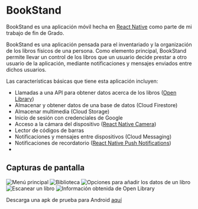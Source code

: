# BookStand
BookStand es una aplicación móvil hecha en [React Native](https://reactnative.dev/) como parte de mi trabajo de fin de Grado.

BookStand es una aplicación pensada para el inventariado y la organización de los libros físicos de una persona. Como elemento principal, BookStand permite llevar un control de los libros que un usuario decide prestar a otro usuario de la aplicación, mediante notificaciones y mensajes enviados entre dichos usuarios.

Las características básicas que tiene esta aplicación incluyen:
-	Llamadas a una API para obtener datos acerca de los libros ([Open Library](https://openlibrary.org/))
-	Almacenar y obtener datos de una base de datos (Cloud Firestore)
-	Almacenar multimedia (Cloud Storage)
-	Inicio de sesión con credenciales de Google
-	Acceso a la cámara del dispositivo ([React Native Camera](https://react-native-camera.github.io/react-native-camera/))
-	Lector de códigos de barras 
-	Notificaciones y mensajes entre dispositivos (Cloud Messaging)
-	Notificaciones de recordatorio ([React Native Push Notifications](https://github.com/zo0r/react-native-push-notification))
-	
 ## Capturas de pantalla
![Menú principal](https://user-images.githubusercontent.com/34279546/127307898-e0e9b6d3-eb0e-4b41-b314-5b9ffb5e3479.png)
![Biblioteca](https://github.com/aursalgut/BookStand-Release/blob/main/Screenshot_20210505-194932.jpg?raw=true)
![Opciones para añadir los datos de un libro](https://github.com/aursalgut/BookStand-Release/blob/main/Screenshot_20210505-194701.jpg?raw=true)
![Escanear un libro](https://github.com/aursalgut/BookStand-Release/blob/main/Screenshot_20210505-201251.jpg?raw=true)
![Información obtenida de Open Library](https://github.com/aursalgut/BookStand-Release/blob/main/Screenshot_20210505-201304.jpg?raw=true)

Descarga una apk de prueba para Android [aquí](https://github.com/aursalgut/BookStand-Release/releases)
